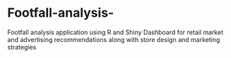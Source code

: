 # Footfall-analysis-
Footfall analysis application using R and Shiny Dashboard for retail market and advertising recommendations along with store design and marketing strategies
